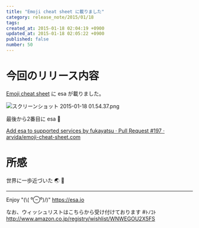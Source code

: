 ```yaml
---
title: "Emoji cheat sheet に載りました"
category: release_note/2015/01/18
tags: 
created_at: 2015-01-18 02:04:19 +0900
updated_at: 2015-01-18 02:05:22 +0900
published: false
number: 50
---
```


# 今回のリリース内容

[Emoji cheat sheet](http://www.emoji-cheat-sheet.com/) に esa が載りました。

![スクリーンショット 2015-01-18 01.54.37.png](https://img.esa.io/uploads/production/pictures/105/3204/image/9e67c937383152d3cea1fc7cd776d7cf.png)

最後から2番目に esa :hatched_chick: 

[Add esa to supported services by fukayatsu · Pull Request #197 · arvida/emoji-cheat-sheet.com](https://github.com/arvida/emoji-cheat-sheet.com/pull/197)


# 所感

世界に一歩近づいた :earth_asia: :hatched_chick: 

---
Enjoy "(\\( ⁰⊖⁰)/)"
https://esa.io

なお、ウィッシュリストはこちらから受け付けております #ﾄﾉｺﾄ
http://www.amazon.co.jp/registry/wishlist/WNWEGOU2X5FS
